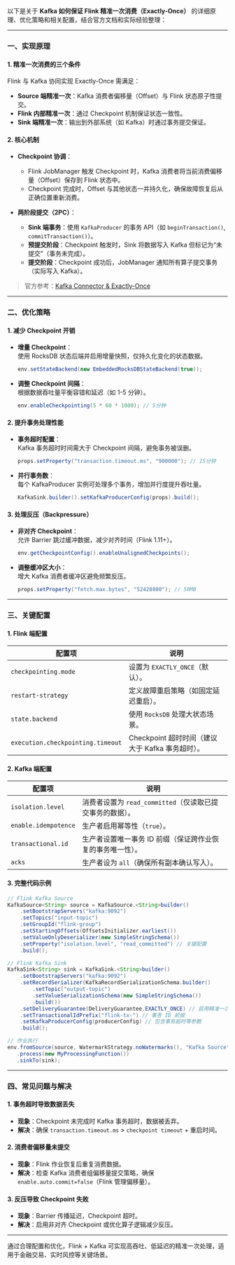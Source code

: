 
以下是关于 **Kafka 如何保证 Flink 精准一次消费（Exactly-Once）** 的详细原理、优化策略和相关配置，结合官方文档和实际经验整理：

---

### **一、实现原理**
#### **1. 精准一次消费的三个条件**  
Flink 与 Kafka 协同实现 Exactly-Once 需满足：  
- **Source 端精准一次**：Kafka 消费者偏移量（Offset）与 Flink 状态原子性提交。  
- **Flink 内部精准一次**：通过 Checkpoint 机制保证状态一致性。  
- **Sink 端精准一次**：输出到外部系统（如 Kafka）时通过事务提交保证。  

#### **2. 核心机制**  
- **Checkpoint 协调**：  
  - Flink JobManager 触发 Checkpoint 时，Kafka 消费者将当前消费偏移量（Offset）保存到 Flink 状态中。  
  - Checkpoint 完成时，Offset 与其他状态一并持久化，确保故障恢复后从正确位置重新消费。  

- **两阶段提交（2PC）**：  
  - **Sink 端事务**：使用 `KafkaProducer` 的事务 API（如 `beginTransaction()`, `commitTransaction()`）。  
  - **预提交阶段**：Checkpoint 触发时，Sink 将数据写入 Kafka 但标记为“未提交”（事务未完成）。  
  - **提交阶段**：Checkpoint 成功后，JobManager 通知所有算子提交事务（实际写入 Kafka）。  

> 官方参考：[Kafka Connector & Exactly-Once](https://nightlies.apache.org/flink/flink-docs-release-1.17/docs/connectors/datastream/kafka/#exactly-once-processing)

---

### **二、优化策略**
#### **1. 减少 Checkpoint 开销**  
- **增量 Checkpoint**：  
  使用 RocksDB 状态后端并启用增量快照，仅持久化变化的状态数据。  
  ```java  
  env.setStateBackend(new EmbeddedRocksDBStateBackend(true));  
  ```  

- **调整 Checkpoint 间隔**：  
  根据数据吞吐量平衡容错和延迟（如 1-5 分钟）。  
  ```java  
  env.enableCheckpointing(5 * 60 * 1000); // 5分钟  
  ```  

#### **2. 提升事务处理性能**  
- **事务超时配置**：  
  Kafka 事务超时时间需大于 Checkpoint 间隔，避免事务被误删。  
  ```java  
  props.setProperty("transaction.timeout.ms", "900000"); // 15分钟  
  ```  

- **并行事务数**：  
  每个 KafkaProducer 实例可处理多个事务，增加并行度提升吞吐量。  
  ```java  
  KafkaSink.builder().setKafkaProducerConfig(props).build();  
  ```  

#### **3. 处理反压（Backpressure）**  
- **非对齐 Checkpoint**：  
  允许 Barrier 跳过缓冲数据，减少对齐时间（Flink 1.11+）。  
  ```java  
  env.getCheckpointConfig().enableUnalignedCheckpoints();  
  ```  

- **调整缓冲区大小**：  
  增大 Kafka 消费者缓冲区避免频繁反压。  
  ```java  
  props.setProperty("fetch.max.bytes", "52428800"); // 50MB  
  ```  

---

### **三、关键配置**
#### **1. Flink 端配置**  
| **配置项**                          | **说明**                                                                 |  
|-----------------------------------|-------------------------------------------------------------------------|  
| `checkpointing.mode`              | 设置为 `EXACTLY_ONCE`（默认）。                                               |  
| `restart-strategy`                | 定义故障重启策略（如固定延迟重启）。                                                  |  
| `state.backend`                   | 使用 `RocksDB` 处理大状态场景。                                                 |  
| `execution.checkpointing.timeout` | Checkpoint 超时时间（建议大于 Kafka 事务超时）。                                     |  

#### **2. Kafka 端配置**  
| **配置项**                     | **说明**                                                                 |  
|------------------------------|-------------------------------------------------------------------------|  
| `isolation.level`             | 消费者设置为 `read_committed`（仅读取已提交事务的数据）。                               |  
| `enable.idempotence`          | 生产者启用幂等性（`true`）。                                                     |  
| `transactional.id`            | 生产者设置唯一事务 ID 前缀（保证跨作业恢复的事务唯一性）。                                  |  
| `acks`                        | 生产者设为 `all`（确保所有副本确认写入）。                                           |  

#### **3. 完整代码示例**  
```java  
// Flink Kafka Source  
KafkaSource<String> source = KafkaSource.<String>builder()  
    .setBootstrapServers("kafka:9092")  
    .setTopics("input-topic")  
    .setGroupId("flink-group")  
    .setStartingOffsets(OffsetsInitializer.earliest())  
    .setValueOnlyDeserializer(new SimpleStringSchema())  
    .setProperty("isolation.level", "read_committed") // 关键配置  
    .build();  

// Flink Kafka Sink  
KafkaSink<String> sink = KafkaSink.<String>builder()  
    .setBootstrapServers("kafka:9092")  
    .setRecordSerializer(KafkaRecordSerializationSchema.builder()  
        .setTopic("output-topic")  
        .setValueSerializationSchema(new SimpleStringSchema())  
        .build())  
    .setDeliveryGuarantee(DeliveryGuarantee.EXACTLY_ONCE) // 启用精准一次  
    .setTransactionalIdPrefix("flink-tx-") // 事务 ID 前缀  
    .setKafkaProducerConfig(producerConfig) // 包含事务超时等参数  
    .build();  

// 作业执行  
env.fromSource(source, WatermarkStrategy.noWatermarks(), "Kafka Source")  
   .process(new MyProcessingFunction())  
   .sinkTo(sink);  
```  

---

### **四、常见问题与解决**  
#### **1. 事务超时导致数据丢失**  
- **现象**：Checkpoint 未完成时 Kafka 事务超时，数据被丢弃。  
- **解决**：确保 `transaction.timeout.ms` > `checkpoint timeout` + 重启时间。  

#### **2. 消费者偏移量未提交**  
- **现象**：Flink 作业恢复后重复消费数据。  
- **解决**：检查 Kafka 消费者组偏移量提交策略，确保 `enable.auto.commit=false`（Flink 管理偏移量）。  

#### **3. 反压导致 Checkpoint 失败**  
- **现象**：Barrier 传播延迟，Checkpoint 超时。  
- **解决**：启用非对齐 Checkpoint 或优化算子逻辑减少反压。  

---

通过合理配置和优化，Flink + Kafka 可实现高吞吐、低延迟的精准一次处理，适用于金融交易、实时风控等关键场景。
